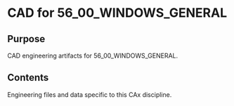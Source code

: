 # CAD for 56_00_WINDOWS_GENERAL

## Purpose
CAD engineering artifacts for 56_00_WINDOWS_GENERAL.

## Contents
Engineering files and data specific to this CAx discipline.
